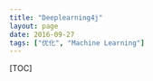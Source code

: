 ```yaml
---
title: "Deeplearning4j"
layout: page
date: 2016-09-27
tags: ["优化", "Machine Learning"]
---
```

[TOC]
